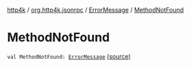 [http4k](../../index.md) / [org.http4k.jsonrpc](../index.md) / [ErrorMessage](index.md) / [MethodNotFound](./-method-not-found.md)

# MethodNotFound

`val MethodNotFound: `[`ErrorMessage`](index.md) [(source)](https://github.com/http4k/http4k/blob/master/http4k-jsonrpc/src/main/kotlin/org/http4k/jsonrpc/ErrorMessage.kt#L20)
